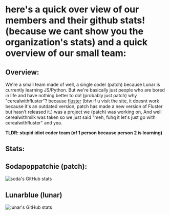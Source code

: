
# here's a quick over view of our members and their github stats! (because we cant show you the organization's stats) and a quick overview of our small team:
## Overview:
We're a small team made of well, a single coder (patch) because Lunar is currently learning JS/Python. But we're basically just people who are bored in life and have nothing better to do! (probably just patch)
why "cerealwithfluster"? because [fluster](https://pixel.devpage.me) (btw if u visit the site, it doesnt work because it's an outdated version, patch has made a new version of Fluster but hasn't released it.) was a project we (patch) was working on, And well cerealwithmilk was taken so we just said "meh, fuhq it let's just go with cerealwithfluster" and yea.

**TLDR: stupid idiot coder team (of 1 person because person 2 is learning)**

## Stats:
## Sodapoppatchie (patch):
![soda's GitHub stats](https://stats-fork.vercel.app/api?username=sodapoppatchie&show_icons=true&theme=ambient_gradient)
## Lunarblue (lunar)
![lunar's GitHub stats](https://stats-fork.vercel.app/api?username=lunarblue&show_icons=true&theme=tokyonight)

